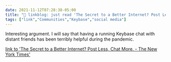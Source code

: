 ```yaml
---
date: 2021-11-12T07:28:38-05:00
title: "🔗 linkblog: just read 'The Secret to a Better Internet? Post Less, Chat More. - The New York Times'"
tags: ["link","Communities","Keybase","social media"]
---
```

Interesting argument. I will say that having a running Keybase chat with distant friends has been terribly helpful during the pandemic.
 
[link to 'The Secret to a Better Internet? Post Less, Chat More. - The New York Times'](https://www.nytimes.com/2021/11/12/style/social-media-chat.html)
